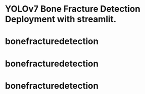 # YOLOv7 Bone Fracture Detection Deployment with streamlit.

# bonefracturedetection
# bonefracturedetection
# bonefracturedetection

